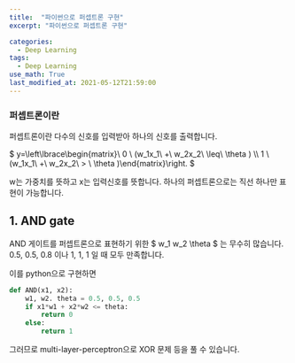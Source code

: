 ```yaml
---
title:  "파이썬으로 퍼셉트론 구현"
excerpt: "파이썬으로 퍼셉트론 구현"

categories:
  - Deep Learning
tags:
  - Deep Learning
use_math: True
last_modified_at: 2021-05-12T21:59:00
---
```



### 퍼셉트론이란



퍼셉트론이란 다수의 신호를 입력받아 하나의 신호를 출력합니다.


$ y=\left\lbrace\begin{matrix}\ 0 \ (w_1x_1\ +\ w_2x_2\ \leq\  \theta ) \\\ 1 \ (w_1x_1\ +\ w_2x_2\ > \  \theta )\end{matrix}\right. $


w는 가중치를 뜻하고 x는 입력신호를 뜻합니다.
하나의 퍼셉트론으로는  직선 하나만 표현이 가능합니다.

## 1. AND gate
AND 게이트를 퍼셉트론으로 표현하기 위한 $ w_1 w_2 \theta $ 는 무수히 많습니다. 
0.5, 0.5, 0.8 이나 1, 1, 1 일 때 모두 만족합니다.

이를 python으로 구현하면

```python
def AND(x1, x2):
    w1, w2. theta = 0.5, 0.5, 0.5
    if x1*w1 + x2*w2 <= theta:
        return 0
    else:
        return 1
```


그러므로 multi-layer-perceptron으로 XOR 문제 등을 풀 수 있습니다.



